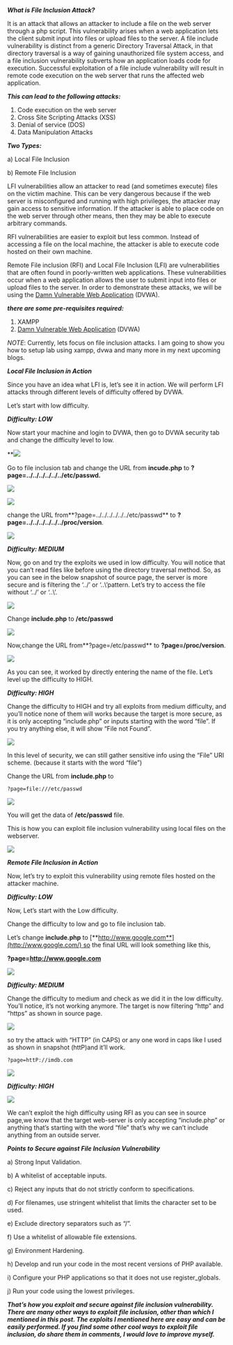 **_What is File Inclusion Attack?_**

It is an attack that allows an attacker to include a file on the web server through a php script. This vulnerability arises when a web application lets the client submit input into files or upload files to the server. A file include vulnerability is distinct from a generic Directory Traversal Attack, in that directory traversal is a way of gaining unauthorized file system access, and a file inclusion vulnerability subverts how an application loads code for execution. Successful exploitation of a file include vulnerability will result in remote code execution on the web server that runs the affected web application.

**_This can lead to the following attacks:_**

1. Code execution on the web server
2. Cross Site Scripting Attacks (XSS)
3. Denial of service (DOS)
4. Data Manipulation Attacks

**_Two Types:_**

a) Local File Inclusion

b) Remote File Inclusion

LFI vulnerabilities allow an attacker to read (and sometimes execute) files on the victim machine. This can be very dangerous because if the web server is misconfigured and running with high privileges, the attacker may gain access to sensitive information. If the attacker is able to place code on the web server through other means, then they may be able to execute arbitrary commands.

RFI vulnerabilities are easier to exploit but less common. Instead of accessing a file on the local machine, the attacker is able to execute code hosted on their own machine.

Remote File inclusion (RFI) and Local File Inclusion (LFI) are vulnerabilities that are often found in poorly-written web applications. These vulnerabilities occur when a web application allows the user to submit input into files or upload files to the server. In order to demonstrate these attacks, we will be using the [Damn Vulnerable Web Application](http://www.dvwa.co.uk/) (DVWA).

**_there are some pre-requisites required:_**

1. XAMPP
2. [Damn Vulnerable Web Application](http://www.dvwa.co.uk/) (DVWA)

_NOTE_: Currently, lets focus on file inclusion attacks. I am going to show you how to setup lab using xampp, dvwa and many more in my next upcoming blogs.

**_Local File Inclusion in Action_**

Since you have an idea what LFI is, let’s see it in action. We will perform LFI attacks through different levels of difficulty offered by DVWA.

Let’s start with low difficulty.

**_Difficulty: LOW_**

Now start your machine and login to DVWA, then go to DVWA security tab and change the difficulty level to low.

**![](https://i.imgur.com/goxlNIz.png)


Go to file inclusion tab and change the URL from **incude.php** to **?page=../../../../../../etc/passwd.**

![](https://i.imgur.com/23rTP5J.png)

![](https://i.imgur.com/GBYXYQg.png)

change the URL from**?page=../../../../../../etc/passwd** to **?page=../../../../../../proc/version**.

![](https://i.imgur.com/g71zWxp.png)

**_Difficulty: MEDIUM_**

Now, go on and try the exploits we used in low difficulty. You will notice that you can’t read files like before using the directory traversal method. So, as you can see in the below snapshot of source page, the server is more secure and is filtering the ‘../’ or ‘..\’pattern. Let’s try to access the file without ‘../’ or ‘..\’.

![](https://i.imgur.com/DPWBtOn.png)

Change **include.php** to **/etc/passwd**

![](https://i.imgur.com/lCZjSjw.png)

Now,change the URL from**?page=/etc/passwd** to **?page=/proc/version**.

![](https://i.imgur.com/v8QTOGC.png)

As you can see, it worked by directly entering the name of the file. Let’s level up the difficulty to HIGH.

**_Difficulty: HIGH_**

Change the difficulty to HIGH and try all exploits from medium difficulty, and you’ll notice none of them will works because the target is more secure, as it is only accepting “include.php” or inputs starting with the word “file”. If you try anything else, it will show “File not Found”.

![](https://i.imgur.com/3zjcr1c.png)

In this level of security, we can still gather sensitive info using the “File” URI scheme. (because it starts with the word “file”)

Change the URL from **include.php** to 
```
?page=file:///etc/passwd
```

![](https://i.imgur.com/BIfMS48.png)

You will get the data of **/etc/passwd** file.

This is how you can exploit file inclusion vulnerability using local files on the webserver.


![](https://miro.medium.com/v2/resize:fit:600/0*bv2zv9QXEGdkdhUR.gif)

**_Remote File Inclusion in Action_**

Now, let’s try to exploit this vulnerability using remote files hosted on the attacker machine.

**_Difficulty: LOW_**

Now, Let’s start with the Low difficulty.

Change the difficulty to low and go to file inclusion tab.

Let’s change **include.php** to [**http://www.google.com**](http://www.google.com/) so the final URL will look something like this,

**?page=http://www.google.com**

![](https://i.imgur.com/0iJZUef.png)

**_Difficulty: MEDIUM_**

Change the difficulty to medium and check as we did it in the low difficulty. You’ll notice, it’s not working anymore. The target is now filtering “http” and “https” as shown in source page.

![](https://i.imgur.com/QFvlvG4.png)

so try the attack with “HTTP” (in CAPS) or any one word in caps like I used as shown in snapshot (httP)and it’ll work.

```
?page=httP://imdb.com
```
![](https://i.imgur.com/6dK6WDD.png)

**_Difficulty: HIGH_**

![](https://i.imgur.com/wFOewM1.png)

We can’t exploit the high difficulty using RFI as you can see in source page,we know that the target web-server is only accepting “include.php” or anything that’s starting with the word “file” that’s why we can’t include anything from an outside server.

**_Points to Secure against File Inclusion Vulnerability_**

a) Strong Input Validation.

b) A whitelist of acceptable inputs.

c) Reject any inputs that do not strictly conform to specifications.

d) For filenames, use stringent whitelist that limits the character set to be used.

e) Exclude directory separators such as “/”.

f) Use a whitelist of allowable file extensions.

g) Environment Hardening.

h) Develop and run your code in the most recent versions of PHP available.

i) Configure your PHP applications so that it does not use register_globals.

j) Run your code using the lowest privileges.

**_That’s how you exploit and secure against file inclusion vulnerability. There are many other ways to exploit file inclusion, other than which I mentioned in this post. The exploits I mentioned here are easy and can be easily performed. If you find some other cool ways to exploit file inclusion, do share them in comments, I would love to improve myself._**
